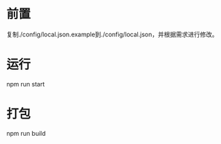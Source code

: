 # 前置
复制./config/local.json.example到./config/local.json，并根据需求进行修改。
# 运行
npm run start
# 打包
npm run build